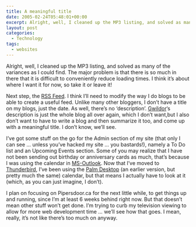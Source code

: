 ```yaml
---
title: A meaningful title
date: 2005-02-24T05:48:01+00:00
excerpt: Alright, well, I cleaned up the MP3 listing, and solved as many of the variances as I could find. The major problem is
layout: post
categories:
  - Technology
tags:
  - websites
---
```

Alright, well, I cleaned up the MP3 listing, and solved as many of the variances as I could find. The major problem is that there is so much in there that it is difficult to conveniently reduce loading times. I think it&#8217;s about where I want it for now, so take it or leave it!

Next step, the <a href="http://searchenginewatch.com/article/2065614/Making-An-RSS-Feed" target="_blank">RSS Feed</a>. I think I&#8217;ll need to modify the way I do blogs to be able to create a useful feed. Unlike many other bloggers, I don&#8217;t have a title on my blogs, just the date. As well, there&#8217;s no &#8216;description&#8217;. <a href="http://gwild0r.tumblr.com" target="_blank">Gwildor</a>&#8216;s description is just the whole blog all over again, which I don&#8217;t want,but I also don&#8217;t want to have to write a blog and then summarize it too, and come up with a meaningful title. I don&#8217;t know, we&#8217;ll see.

I&#8217;ve got some stuff on the go for the Admin section of my site (that only I can see &#8230; unless you&#8217;ve hacked my site &#8230; you bastards!), namely a To Do list and an Upcoming Events section. Some of you may realize that I have not been sending out birthday or anniversary cards as much, that&#8217;s because I was using the calendar in <a href="http://office.microsoft.com/en-us/outlook/" target="_blank">MS-Outlook</a>. Now that I&#8217;ve moved to <a href="http://www.mozilla.org/products/thunderbird/" target="_blank">Thunderbird</a>, I&#8217;ve been using the <a href="http://kb.hpwebos.com/wps/portal/kb/common/article/33529_en.html" target="_blank">Palm Desktop</a> (an earlier version, but pretty much the same) calendar, but that means I actually have to look at it (which, as you can just imagine, I don&#8217;t).

I plan on focusing on Pipersdoor.ca for the next little while, to get things up and running, since I&#8217;m at least 6 weeks behind right now. But that doesn&#8217;t mean other stuff won&#8217;t get done. I&#8217;m trying to curb my television viewing to allow for more web development time &#8230; we&#8217;ll see how that goes. I mean, really, it&#8217;s not like there&#8217;s too much on anyway.